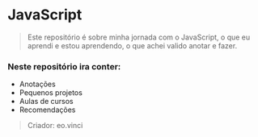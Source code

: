 # JavaScript
> Este repositório é sobre minha jornada com o JavaScript, o que eu aprendi e estou aprendendo, o que achei valido anotar e fazer.
### Neste repositório ira conter:
- Anotações
- Pequenos projetos
- Aulas de cursos
- Recomendações

> Criador:  eo.vinci

